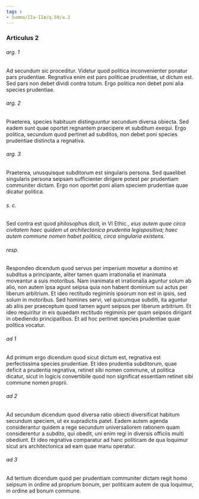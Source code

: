 ```yaml
---
tags : 
- Summa/IIa-IIæ/q.50/a.2
---
```


### Articulus 2

###### arg. 1
Ad secundum sic proceditur. Videtur quod politica inconvenienter ponatur pars prudentiae. Regnativa enim est pars politicae prudentiae, ut dictum est. Sed pars non debet dividi contra totum. Ergo politica non debet poni alia species prudentiae.

###### arg. 2
Praeterea, species habituum distinguuntur secundum diversa obiecta. Sed eadem sunt quae oportet regnantem praecipere et subditum exequi. Ergo politica, secundum quod pertinet ad subditos, non debet poni species prudentiae distincta a regnativa.

###### arg. 3
Praeterea, unusquisque subditorum est singularis persona. Sed quaelibet singularis persona seipsam sufficienter dirigere potest per prudentiam communiter dictam. Ergo non oportet poni aliam speciem prudentiae quae dicatur politica.

###### s. c.
Sed contra est quod philosophus dicit, in VI Ethic., *eius autem quae circa civitatem haec quidem ut architectonica prudentia legispositiva; haec autem commune nomen habet politica, circa singularia existens*.

###### resp.
Respondeo dicendum quod servus per imperium movetur a domino et subditus a principante, aliter tamen quam irrationalia et inanimata moveantur a suis motoribus. Nam inanimata et irrationalia aguntur solum ab alio, non autem ipsa agunt seipsa quia non habent dominium sui actus per liberum arbitrium. Et ideo rectitudo regiminis ipsorum non est in ipsis, sed solum in motoribus. Sed homines servi, vel quicumque subditi, ita aguntur ab aliis per praeceptum quod tamen agunt seipsos per liberum arbitrium. Et ideo requiritur in eis quaedam rectitudo regiminis per quam seipsos dirigant in obediendo principatibus. Et ad hoc pertinet species prudentiae quae politica vocatur.

###### ad 1
Ad primum ergo dicendum quod sicut dictum est, regnativa est perfectissima species prudentiae. Et ideo prudentia subditorum, quae deficit a prudentia regnativa, retinet sibi nomen commune, ut politica dicatur, sicut in logicis convertibile quod non significat essentiam retinet sibi commune nomen proprii.

###### ad 2
Ad secundum dicendum quod diversa ratio obiecti diversificat habitum secundum speciem, ut ex supradictis patet. Eadem autem agenda considerantur quidem a rege secundum universaliorem rationem quam considerentur a subdito, qui obedit, uni enim regi in diversis officiis multi obediunt. Et ideo regnativa comparatur ad hanc politicam de qua loquimur sicut ars architectonica ad eam quae manu operatur.

###### ad 3
Ad tertium dicendum quod per prudentiam communiter dictam regit homo seipsum in ordine ad proprium bonum, per politicam autem de qua loquimur, in ordine ad bonum commune.

